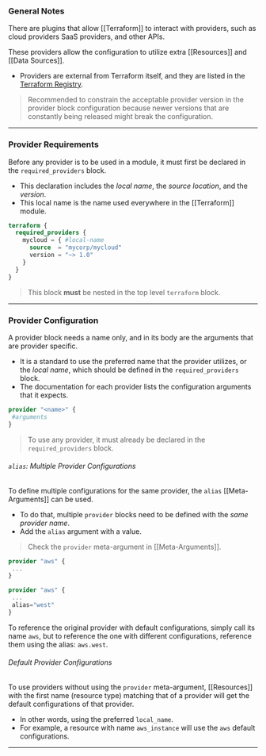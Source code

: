 ### General Notes

There are plugins that allow [[Terraform]] to interact with providers, such as cloud providers SaaS providers, and other APIs.

These providers allow the configuration to utilize extra [[Resources]] and [[Data Sources]].
- Providers are external from Terraform itself, and they are listed in the [Terraform Registry](https://registry.terraform.io/browse/providers).

> Recommended to constrain the acceptable provider version in the provider block configuration because newer versions that are constantly being released might break the configuration.

---
### Provider Requirements

Before any provider is to be used in a module, it must first be declared in the `required_providers` block.
- This declaration includes the *local name*, the *source location*, and the *version*.
- This local name is the name used everywhere in the [[Terraform]] module.
```terraform
terraform {
  required_providers {
    mycloud = { #local-name
      source  = "mycorp/mycloud"
      version = "~> 1.0"
    }
  }
}
```

> This block **must** be nested in the top level `terraform` block.

---
### Provider Configuration

A provider block needs a name only, and in its body are the arguments that are provider specific.
- It is a standard to use the preferred name that the provider utilizes, or the *local name*, which should be defined in the `required_providers` block.
- The documentation for each provider lists the configuration arguments that it expects.

```TerraForm
provider "<name>" {
 #arguments
}
```

> To use any provider, it must already be declared in the `required_providers` block.

###### `alias`: Multiple Provider Configurations

To define multiple configurations for the same provider, the `alias` [[Meta-Arguments]] can be used.
- To do that, multiple `provider` blocks need to be defined with the *same provider name*.
- Add the `alias` argument with a value.

> Check the `provider` meta-argument in [[Meta-Arguments]].

```Terraform
provider "aws" {
 ...
}

provider "aws" {
 ...
 alias="west"
}
```

To reference the original provider with default configurations, simply call its name `aws`, but to reference the one with different configurations, reference them using the alias: `aws.west`.

###### Default Provider Configurations

To use providers without using the `provider` meta-argument, [[Resources]] with the first name (resource type) matching that of a provider will get the default configurations of that provider. 
- In other words, using the preferred `local_name`. 
- For example, a resource with name `aws_instance` will use the `aws` default configurations.

---
